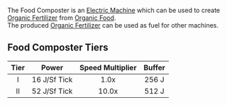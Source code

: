 The Food Composter is an [Electric Machine](https://github.com/Slimefun/Slimefun4/wiki/Electric-Machines) which can be used to create [Organic Fertilizer](https://github.com/Slimefun/Slimefun4/wiki/Miscellaneous-Items) from [Organic Food](https://github.com/Slimefun/Slimefun4/wiki/Miscellaneous-Items).  
The produced [Organic Fertilizer](https://github.com/Slimefun/Slimefun4/wiki/Miscellaneous-Items) can be used as fuel for other machines.

## Food Composter Tiers

| Tier | Power  | Speed Multiplier | Buffer |
| :--: | :----: | :--------------: | :----: |
| I    | 16 J/Sf Tick | 1.0x             | 256 J  |
| II   | 52 J/Sf Tick | 10.0x            | 512 J  |

